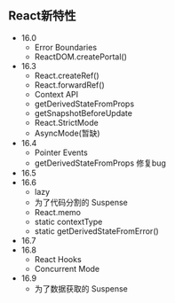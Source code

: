 ## React新特性
- 16.0
  - Error Boundaries
  - ReactDOM.createPortal()
- 16.3
  - React.createRef()
  - React.forwardRef()
  - Context API
  - getDerivedStateFromProps
  - getSnapshotBeforeUpdate
  - React.StrictMode
  - AsyncMode(暂缺)
- 16.4
  - Pointer Events
  - getDerivedStateFromProps 修复bug
- 16.5    
- 16.6
  - lazy
  - 为了代码分割的 Suspense
  - React.memo
  - static contextType
  - static getDerivedStateFromError()
- 16.7 
- 16.8
  - React Hooks
  - Concurrent Mode    
- 16.9
  - 为了数据获取的 Suspense  
